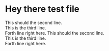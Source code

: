 # Hey there test file
This should the second line.<br>
 This is the third line.<br> Forth line right here.
This should the second line.<br> This is the third line.<br> Forth line right here.